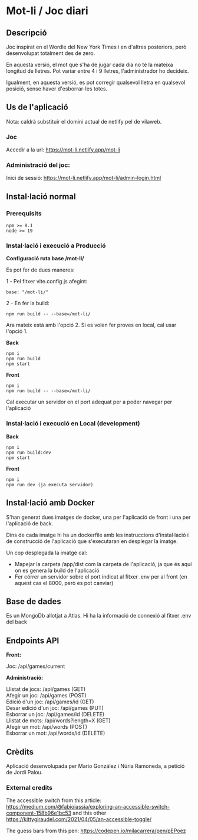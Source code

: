 # Mot-li / Joc diari

## Descripció

Joc inspirat en el Wordle del New York Times i en d'altres posteriors, però desenvolupat totalment des de zero.

En aquesta versió, el mot que s'ha de jugar cada dia no té la mateixa longitud de lletres. Pot variar entre 4 i 9 lletres, l'administrador ho decideix.

Igualment, en aquesta versió, es pot corregir qualsevol lletra en qualsevol posició, sense haver d'esborrar-les totes.

## Us de l'aplicació

Nota: caldrà substituir el domini actual de netlify pel de vilaweb.

### Joc

Accedir a la url: https://mot-li.netlify.app/mot-li

### Administració del joc:

Inici de sessió: https://mot-li.netlify.app/mot-li/admin-login.html

## Instal·lació normal

### Prerequisits

    npm >= 8.1
    node >= 19

### Instal·lació i execució a Producció

**Configuració ruta base /mot-li/**

Es pot fer de dues maneres:

1 - Pel fitxer vite.config.js afegint:

    base: "/mot-li/"

2 - En fer la build:

    npm run build -- --base=/mot-li/

Ara mateix està amb l'opció 2. Si es volen fer proves en local, cal usar l'opció 1.

**Back**<br>

    npm i
    npm run build
    npm start

**Front**<br>

    npm i
    npm run build -- --base=/mot-li/

Cal executar un servidor en el port adequat per a poder navegar per l'aplicació

### Instal·lació i execució en Local (development)

**Back**<br>

    npm i
    npm run build:dev
    npm start

**Front**<br>

    npm i
    npm run dev (ja executa servidor)

## Instal·lació amb Docker

S'han generat dues imatges de docker, una per l'aplicació de front i una per l'aplicació de back.

Dins de cada imatge hi ha un dockerfile amb les instruccions d'instal·lació i de construcció de l'aplicació que s'executaran en desplegar la imatge.

Un cop desplegada la imatge cal:

- Mapejar la carpeta /app/dist com la carpeta de l'aplicació, ja que és aquí on es genera la build de l'aplicació
- Fer córrer un servidor sobre el port indicat al fitxer .env per al front (en aquest cas el 8000, però es pot canviar)

## Base de dades

Es un MongoDb allotjat a Atlas. Hi ha la informació de connexió al fitxer .env del back

## Endpoints API

**Front:**

Joc: /api/games/current

**Administració:**

Llistat de jocs: /api/games (GET)  
Afegir un joc: /api/games (POST)  
Edició d'un joc: /api/games/id (GET)  
Desar edició d'un joc: /api/games (PUT)  
Esborrar un joc: /api/games/id (DELETE)  
Llistat de mots: /api/words?length=X (GET)  
Afegir un mot: /api/words (POST)  
Esborrar un mot: /api/words/id (DELETE)

## Crèdits

Aplicació desenvolupada per Mario González i Núria Ramoneda, a petició de Jordi Palou.

### External credits

The accessible switch from this article: https://medium.com/@fabioiassia/exploring-an-accessible-switch-component-158b96e1bc53 and this other https://kittygiraudel.com/2021/04/05/an-accessible-toggle/

The guess bars from this pen: https://codepen.io/milacarrera/pen/pEPoez

